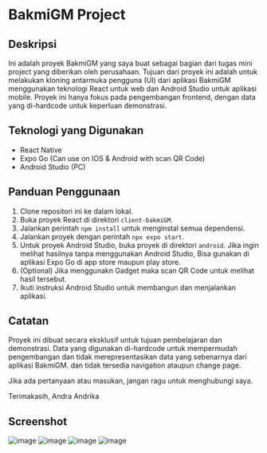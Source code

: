 # BakmiGM Project

## Deskripsi

Ini adalah proyek BakmiGM yang saya buat sebagai bagian dari tugas mini project yang diberikan oleh perusahaan. Tujuan dari proyek ini adalah untuk melakukan kloning antarmuka pengguna (UI) dari aplikasi BakmiGM menggunakan teknologi React untuk web dan Android Studio untuk aplikasi mobile. Proyek ini hanya fokus pada pengembangan frontend, dengan data yang di-hardcode untuk keperluan demonstrasi.

## Teknologi yang Digunakan

- React Native
- Expo Go (Can use on IOS & Android with scan QR Code)
- Android Studio (PC)

## Panduan Penggunaan

1. Clone repositori ini ke dalam lokal.
2. Buka proyek React di direktori `client-bakmiGM`.
3. Jalankan perintah `npm install` untuk menginstal semua dependensi.
4. Jalankan proyek dengan perintah `npx expo start`.
5. Untuk proyek Android Studio, buka proyek di direktori `android`. Jika ingin melihat hasilnya tanpa menggunakan Android Studio, Bisa gunakan di aplikasi Expo Go di app store maupun play store.
6. (Optional) Jika menggunakn Gadget maka scan QR Code untuk melihat hasil tersebut.
7. Ikuti instruksi Android Studio untuk membangun dan menjalankan aplikasi.

## Catatan

Proyek ini dibuat secara eksklusif untuk tujuan pembelajaran dan demonstrasi. Data yang digunakan di-hardcode untuk mempermudah pengembangan dan tidak merepresentasikan data yang sebenarnya dari aplikasi BakmiGM.
dan tidak tersedia navigation ataupun change page.

Jika ada pertanyaan atau masukan, jangan ragu untuk menghubungi saya.

Terimakasih,
Andra Andrika

## Screenshot
![image](https://github.com/andraandrika12/bakmiGM/assets/138641051/244b09d3-655e-4c8b-a36f-3f91439ff327)
![image](https://github.com/andraandrika12/bakmiGM/assets/138641051/42195d84-78e8-49df-9e51-f2679cf7be30)
![image](https://github.com/andraandrika12/bakmiGM/assets/138641051/dac63bbc-20c8-4947-a1a7-869ff1a65f3d)
![image](https://github.com/andraandrika12/bakmiGM/assets/138641051/19076b70-36b5-42e2-b33b-88d82cba655f)




